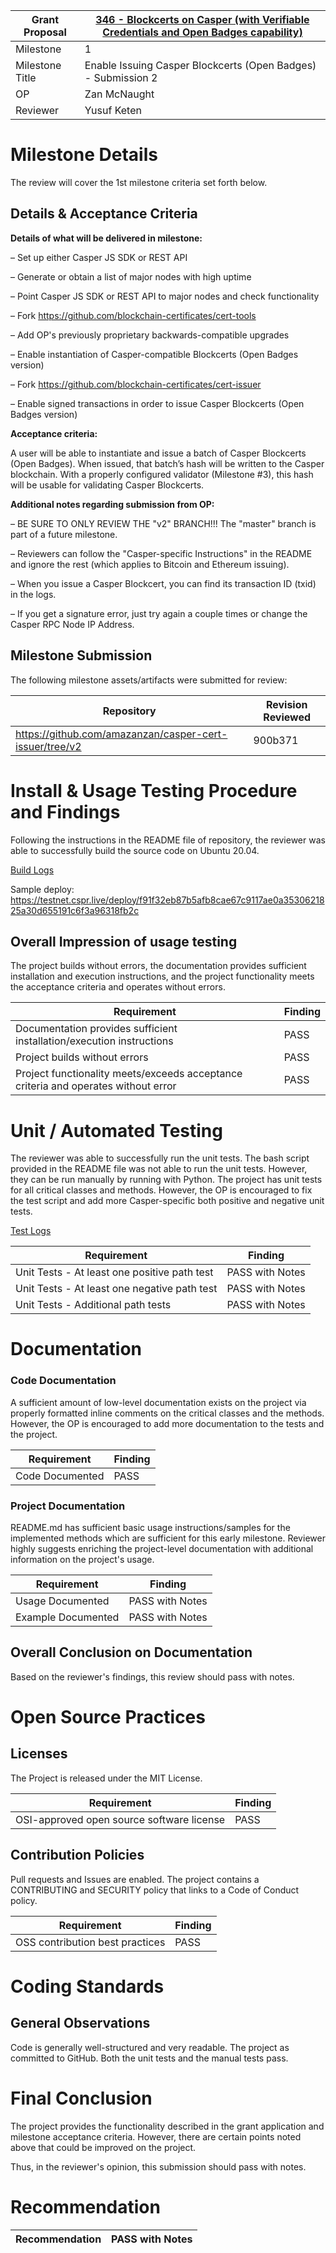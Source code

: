Grant Proposal | [346 - Blockcerts on Casper (with Verifiable Credentials and Open Badges capability)](https://portal.devxdao.com/public-proposals/346)
------------ | -------------
Milestone | 1
Milestone Title | Enable Issuing Casper Blockcerts (Open Badges) - Submission 2
OP | Zan McNaught
Reviewer | Yusuf Keten

# Milestone Details
The review will cover the 1st milestone criteria set forth below.

## Details & Acceptance Criteria

**Details of what will be delivered in milestone:**

– Set up either Casper JS SDK or REST API

– Generate or obtain a list of major nodes with high uptime

– Point Casper JS SDK or REST API to major nodes and check functionality

– Fork https://github.com/blockchain-certificates/cert-tools

– Add OP's previously proprietary backwards-compatible upgrades

– Enable instantiation of Casper-compatible Blockcerts (Open Badges version)

– Fork https://github.com/blockchain-certificates/cert-issuer 

– Enable signed transactions in order to issue Casper Blockcerts (Open Badges version)

**Acceptance criteria:**

A user will be able to instantiate and issue a batch of Casper Blockcerts (Open Badges). When issued, that batch’s hash will be written to the Casper blockchain. With a properly configured validator (Milestone #3), this hash will be usable for validating Casper Blockcerts.

**Additional notes regarding submission from OP:**

– BE SURE TO ONLY REVIEW THE "v2" BRANCH!!! The "master" branch is part of a future milestone. 

– Reviewers can follow the "Casper-specific Instructions" in the README and ignore the rest (which applies to Bitcoin and Ethereum issuing).

– When you issue a Casper Blockcert, you can find its transaction ID (txid) in the logs.

– If you get a signature error, just try again a couple times or change the Casper RPC Node IP Address.

## Milestone Submission

The following milestone assets/artifacts were submitted for review:

Repository | Revision Reviewed
------------ | -------------
https://github.com/amazanzan/casper-cert-issuer/tree/v2 | 900b371


# Install & Usage Testing Procedure and Findings

Following the instructions in the README file of repository, the reviewer was able to successfully build the source code on Ubuntu 20.04.

[Build Logs](assets/build-run.md)

Sample deploy: https://testnet.cspr.live/deploy/f91f32eb87b5afb8cae67c9117ae0a3530621825a30d655191c6f3a96318fb2c

## Overall Impression of usage testing

The project builds without errors, the documentation provides sufficient installation and execution instructions, and the project functionality meets the acceptance criteria and operates without errors.

Requirement | Finding
------------ | -------------
Documentation provides sufficient installation/execution instructions | PASS
Project builds without errors | PASS
Project functionality meets/exceeds acceptance criteria and operates without error | PASS

# Unit / Automated Testing

The reviewer was able to successfully run the unit tests. The bash script provided in the README file was not able to run the unit tests. However, they can be run manually by running with Python. The project has unit tests for all critical classes and methods. However, the OP is encouraged to fix the test script and add more Casper-specific both positive and negative unit tests.

[Test Logs](assets/test-run.md)

Requirement | Finding
------------ | -------------
Unit Tests - At least one positive path test | PASS with Notes
Unit Tests - At least one negative path test | PASS with Notes
Unit Tests - Additional path tests | PASS with Notes

# Documentation

### Code Documentation

A sufficient amount of low-level documentation exists on the project via properly formatted inline comments on the critical classes and the methods. However, the OP is encouraged to add more documentation to the tests and the project.

Requirement | Finding
------------ | -------------
Code Documented | PASS

### Project Documentation

README.md has sufficient basic usage instructions/samples for the implemented methods which are sufficient for this early milestone. Reviewer highly suggests enriching the project-level documentation with additional information on the project's usage.

Requirement | Finding
------------ | -------------
Usage Documented | PASS with Notes
Example Documented | PASS with Notes

## Overall Conclusion on Documentation

Based on the reviewer's findings, this review should pass with notes.

# Open Source Practices

## Licenses

The Project is released under the MIT License.

Requirement | Finding
------------ | -------------
OSI-approved open source software license | PASS

## Contribution Policies

Pull requests and Issues are enabled. The project contains a CONTRIBUTING and SECURITY policy that links to a Code of Conduct policy. 

Requirement | Finding
------------ | -------------
OSS contribution best practices | PASS

# Coding Standards

## General Observations

Code is generally well-structured and very readable. The project as committed to GitHub. Both the unit tests and the manual tests pass. 

# Final Conclusion

The project provides the functionality described in the grant application and milestone acceptance criteria. However, there are certain points noted above that could be improved on the project.

Thus, in the reviewer's opinion, this submission should pass with notes.

# Recommendation

Recommendation | PASS with Notes
------------ | -------------

